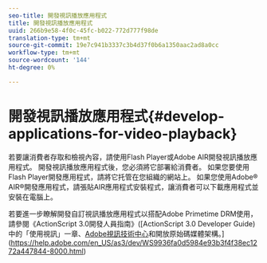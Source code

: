 ```yaml
---
seo-title: 開發視訊播放應用程式
title: 開發視訊播放應用程式
uuid: 266b9e58-4f0c-45fc-b022-772d777f98de
translation-type: tm+mt
source-git-commit: 19e7c941b3337c3b4d37f0b6a1350aac2ad8a0cc
workflow-type: tm+mt
source-wordcount: '144'
ht-degree: 0%

---
```



# 開發視訊播放應用程式{#develop-applications-for-video-playback}

若要讓消費者存取和檢視內容，請使用Flash Player或Adobe AIR開發視訊播放應用程式。 開發視訊播放應用程式後，您必須將它部署給消費者。 如果您要使用Flash Player開發應用程式，請將它托管在您組織的網站上。 如果您使用Adobe® AIR®開發應用程式，請張貼AIR應用程式安裝程式，讓消費者可以下載應用程式並安裝在電腦上。

若要進一步瞭解開發自訂視訊播放應用程式以搭配Adobe Primetime DRM使用，請參閱《ActionScript 3.0開發人員指南》([ActionScript 3.0 Developer Guide)中的「使用視訊」一章、[Adobe視訊技術中心](https://www.adobe.com/devnet/video/)和開放原始碼媒體架構。](https://help.adobe.com/en_US/as3/dev/WS9936fa0d5984e93b3f4f38ec1272a447844-8000.html)